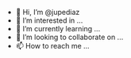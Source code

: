 - 👋 Hi, I’m @jupediaz
- 👀 I’m interested in ...
- 🌱 I’m currently learning ...
- 💞️ I’m looking to collaborate on ...
- 📫 How to reach me ...

<!---
jupediaz/jupediaz is a ✨ special ✨ repository because its `README.md` (this file) appears on your GitHub profile.
You can click the Preview link to take a look at your changes.
--->
